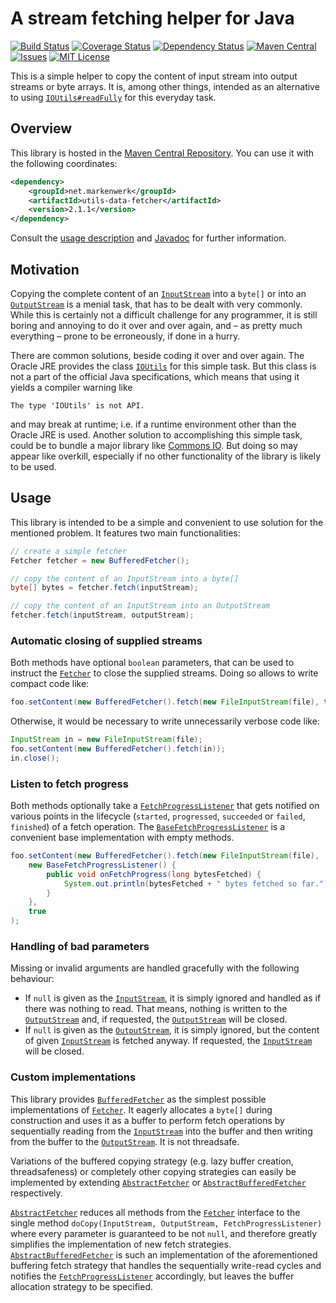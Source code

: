 # A stream fetching helper for Java

[![Build Status](https://travis-ci.org/markenwerk/java-utils-data-fetcher.svg?branch=master)](https://travis-ci.org/markenwerk/java-utils-data-fetcher)
[![Coverage Status](https://coveralls.io/repos/markenwerk/java-utils-data-fetcher/badge.svg?branch=master&service=github)](https://coveralls.io/github/markenwerk/java-utils-data-fetcher?branch=master)
[![Dependency Status](https://www.versioneye.com/user/projects/562bcca036d0ab00160013f7/badge.svg)](https://www.versioneye.com/user/projects/562bcca036d0ab00160013f7)
[![Maven Central](https://maven-badges.herokuapp.com/maven-central/net.markenwerk/utils-data-fetcher/badge.svg)](https://maven-badges.herokuapp.com/maven-central/net.markenwerk/utils-data-fetcher)
[![Issues](https://img.shields.io/github/issues/markenwerk/java-utils-data-fetcher.svg)](https://github.com/markenwerk/java-utils-data-fetcher/issues)
[![MIT License](https://img.shields.io/badge/license-MIT-brightgreen.svg)](https://github.com/markenwerk/java-utils-data-fetcher/blob/master/LICENSE)

This is a simple helper to copy the content of input stream into output streams or byte arrays. It is, among other things, intended as an alternative to using [`IOUtils#readFully`](http://grepcode.com/file/repository.grepcode.com/java/root/jdk/openjdk/7u40-b43/sun/misc/IOUtils.java#IOUtils.readFully%28java.io.InputStream%2Cint%2Cboolean%29) for this everyday task.

## Overview

This library is hosted in the [Maven Central Repository](https://maven-badges.herokuapp.com/maven-central/net.markenwerk/utils-data-fetcher). You can use it with the following coordinates:

```xml
<dependency>
	<groupId>net.markenwerk</groupId>
	<artifactId>utils-data-fetcher</artifactId>
	<version>2.1.1</version>
</dependency>
```

Consult the [usage description](#usage) and [Javadoc](http://markenwerk.github.io/java-utils-data-fetcher/javadoc/2.1.1/index.html) for further information.

## Motivation

Copying the complete content of an [`InputStream`][InputStream] into a `byte[]` or into an [`OutputStream`][OutputStream] is a menial task, that has to be dealt with very commonly. While this is certainly not a difficult challenge for any programmer, it is still boring and annoying to do it over and over again, and – as pretty much everything – prone to be erroneously, if done in a hurry.

There are common solutions, beside coding it over and over again. The Oracle JRE provides the class [`IOUtils`](http://grepcode.com/file/repository.grepcode.com/java/root/jdk/openjdk/7u40-b43/sun/misc/IOUtils.java) for this simple task. But this class is not a part of the official Java specifications, which means that using it yields a compiler warning like

```
The type 'IOUtils' is not API.
```

and may break at runtime; i.e. if a runtime environment other than the Oracle JRE is used. Another solution to accomplishing this simple task, could be to bundle a major library like [Commons IO](http://commons.apache.org/proper/commons-io/). But doing so may appear like overkill, especially if no other functionality of the library is likely to be used.


## Usage

This library is intended to be a simple and convenient to use solution for the mentioned problem. It features two main functionalities:

```java
// create a simple fetcher
Fetcher fetcher = new BufferedFetcher();

// copy the content of an InputStream into a byte[]
byte[] bytes = fetcher.fetch(inputStream);

// copy the content of an InputStream into an OutputStream
fetcher.fetch(inputStream, outputStream);
```

### Automatic closing of supplied streams

Both methods have optional `boolean` parameters, that can be used to instruct the [`Fetcher`][Fetcher] to close the supplied streams. Doing so allows to write compact code like:

```java
foo.setContent(new BufferedFetcher().fetch(new FileInputStream(file), true));
```

Otherwise, it would be necessary to write unnecessarily verbose code like:

```java
InputStream in = new FileInputStream(file);
foo.setContent(new BufferedFetcher().fetch(in));
in.close();
```

### Listen to fetch progress

Both methods optionally take a [`FetchProgressListener`][FetchProgressListener] that gets notified on various points in the lifecycle (`started`, `progressed`, `succeeded` or `failed`, `finished`) of a fetch operation. The [`BaseFetchProgressListener`][BaseFetchProgressListener] is a convenient base implementation with empty methods.

```java
foo.setContent(new BufferedFetcher().fetch(new FileInputStream(file),
	new BaseFetchProgressListener() {
		public void onFetchProgress(long bytesFetched) {
			System.out.println(bytesFetched + " bytes fetched so far.");
		}
	},
	true
);
```

### Handling of bad parameters

Missing or invalid arguments are handled gracefully with the following behaviour:

 - If `null` is given as the [`InputStream`][InputStream], it is simply ignored and handled as if there was nothing to read. That means, nothing is written to the [`OutputStream`][OutputStream] and, if requested, the [`OutputStream`][OutputStream] will be closed. 
 - If `null` is given as the [`OutputStream`][OutputStream], it is simply ignored, but the content of given [`InputStream`][InputStream] is fetched anyway. If requested, the [`InputStream`][InputStream] will be closed. 
 
### Custom implementations
 
This library provides [`BufferedFetcher`][BufferedFetcher] as the simplest possible implementations of [`Fetcher`][Fetcher]. It eagerly allocates a `byte[]` during construction and uses it as a buffer to perform fetch operations by sequentially reading from the [`InputStream`][InputStream] into the buffer and then writing from the buffer to the [`OutputStream`][OutputStream]. It is not threadsafe.

Variations of the buffered copying strategy (e.g. lazy buffer creation, threadsafeness) or completely other copying strategies can easily be implemented by extending [`AbstractFetcher`][AbstractFetcher] or [`AbstractBufferedFetcher`][AbstractBufferedFetcher] respectively.

[`AbstractFetcher`][AbstractFetcher] reduces all methods from the [`Fetcher`][Fetcher] interface to the single method `doCopy(InputStream, OutputStream, FetchProgressListener)` where every parameter is guaranteed to be not `null`, and therefore greatly simplifies the implementation of new fetch strategies. [`AbstractBufferedFetcher`][AbstractBufferedFetcher] is such an implementation of the aforementioned buffering fetch strategy that handles the sequentially write-read cycles and notifies the [`FetchProgressListener`][FetchProgressListener] accordingly, but leaves the buffer allocation strategy to be specified.
 
[AbstractBufferedFetcher]: http://markenwerk.github.io/java-utils-data-fetcher/index.html?net/markenwerk/utils/data/fetcher/package-summary.html
[AbstractFetcher]: http://markenwerk.github.io/java-utils-data-fetcher/index.html?net/markenwerk/utils/data/fetcher/AbstractFetcher.html
[BaseFetchProgressListener]: http://markenwerk.github.io/java-utils-data-fetcher/index.html?net/markenwerk/utils/data/fetcher/BaseFetchProgressListener.html
[BufferedFetcher]: http://markenwerk.github.io/java-utils-data-fetcher/index.html?net/markenwerk/utils/data/fetcher/BufferedFetcher.html
[Fetcher]: http://markenwerk.github.io/java-utils-data-fetcher/index.html?net/markenwerk/utils/data/fetcher/Fetcher.html
[FetchProgressListener]: http://markenwerk.github.io/java-utils-data-fetcher/index.html?net/markenwerk/utils/data/fetcher/FetchProgressListener.html

[InputStream]: http://docs.oracle.com/javase/8/docs/api/index.html?java/io/InputStream.html
[OutputStream]: http://docs.oracle.com/javase/8/docs/api/index.html?java/io/OutputStream.html
